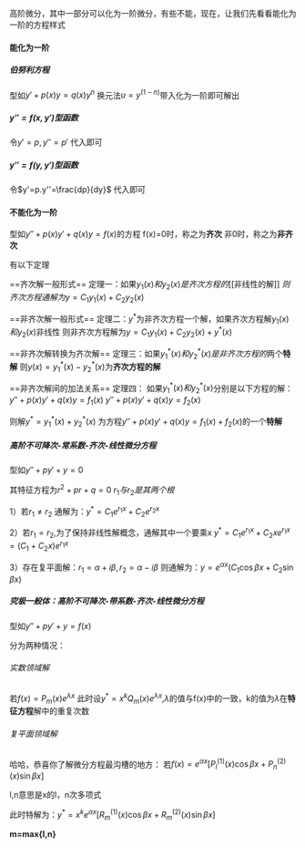 高阶微分，其中一部分可以化为一阶微分，有些不能，现在，让我们先看看能化为一阶的方程样式
#### 能化为一阶
##### 伯努利方程
型如$y'+p(x)y=q(x)y^n$
换元法$u=y^(1-n)$带入化为一阶即可解出

##### $y''=f(x,y')$型函数
令$y'=p,y''=p'$
代入即可

##### $y''=f(y,y')$型函数
令$y'=p.y''=\frac{dp}{dy}$
代入即可



#### 不能化为一阶
型如$y''+p(x)y'+q(x)y=f(x)$的方程
f(x)=0时，称之为**齐次**
非0时，称之为**非齐次**

有以下定理

==齐次解一般形式==
定理一：如果$y_{1}(x)和y_{2}(x)是齐次方程的$[[非线性的解]]
$则齐次方程通解为y=C_{1}y_{1}(x)+C_{2}y_{2}(x)$

==非齐次解一般形式==
定理二：$y^*$为非齐次方程一个解，如果齐次方程解$y_{1}(x)和y_{2}(x)$非线性
则非齐次方程解为$y=C_{1}y_{1}(x)+C_{2}y_{2}(x)+y^*(x)$

==非齐次解转换为齐次解==
定理三：如果$y^*_{1}(x)和y^*_{2}(x)是非齐次方程的$两个**特解**
则$y(x)=y^*_{1}(x)-y^*_{2}(x)$为**齐次方程的解**

==非齐次解间的加法关系==
定理四：
如果$y^*_{1}(x)和y^*_{2}(x)$分别是以下方程的解：
$y''+p(x)y'+q(x)y=f_{1}(x)$
$y''+p(x)y'+q(x)y=f_{2}(x)$

则解$y^*=y^*_{1}(x)+y^*_{2}(x)$
为方程$y''+p(x)y'+q(x)y=f_{1}(x)+f_{2}(x)$的一个**特解**

##### 高阶不可降次-常系数-齐次-线性微分方程
型如$y''+py'+y=0$

其特征方程为$r^2+pr+q=0$
$r_{1}与r_{2}是其两个根$



1）若$r_{1}\neq r_{2}$
通解为：$y^*=C_{1}e^{r_{1}x}+C_{2}e^{r_{2}x}$

2）若$r_{1}=r_{2}$,为了保持非线性解概念，通解其中一个要乘x
$y^*=C_{1}e^{r_{1}x}+C_{2}xe^{r_{1}x}=(C_{1}+C_{2}x)e^{r_{1}x}$

3）存在复平面解：$r_{1}=\alpha+i\beta,r_{2}=\alpha-i\beta$
则通解为：$y=e^{\alpha x}(C_{1}\cos \beta x+C_{2}\sin \beta x)$


##### 究极一般体：高阶不可降次-带系数-齐次-线性微分方程
型如$y''+py'+y=f(x)$

分为两种情况：

###### 实数领域解
若$f(x)=P_{m}(x)e^{\lambda x}$
此时设$y^*=x^kQ_{m}(x)e^{\lambda x}$,$\lambda$的值与f(x)中的一致，k的值为$\lambda$在**特征方程**解中的重复次数


###### 复平面领域解
哈哈，恭喜你了解微分方程最沟槽的地方：
若$f(x)=e^{\alpha x}[P^{(1)}_{l}(x)\cos \beta x+P^{(2)}_{n}(x)\sin \beta x]$

l,n意思是x的l，n次多项式

此时特解为：$y^*=x^ke^{\alpha x}[R^{(1)}_{m}(x)\cos \beta x+R^{(2)}_{m}(x)\sin \beta x]$

**m=max{l,n}**

